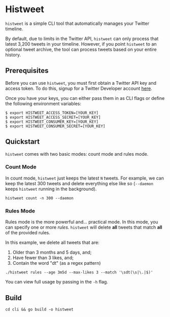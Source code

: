 # Histweet

`histweet` is a simple CLI tool that automatically manages your Twitter timeline.

By default, due to limits in the Twitter API, `histweet` can only process that latest 3,200 tweets in your timeline. However, if you point `histweet` to an optional tweet archive, the tool can process tweets based on your entire history.

## Prerequisites

Before you can use `histweet`, you must first obtain a Twitter API key and access token. To do this, signup for a Twitter Developer account [here](https://developer.twitter.com/en/apply-for-access).

Once you have your keys, you can either pass them in as CLI flags or define the following environment variables:

```
$ export HISTWEET_ACCESS_TOKEN=[YOUR_KEY]
$ export HISTWEET_ACCESS_SECRET=[YOUR_KEY]
$ export HISTWEET_CONSUMER_KEY=[YOUR_KEY]
$ export HISTWEET_CONSUMER_SECRET=[YOUR_KEY]
```

## Quickstart

`histweet` comes with two basic modes: count mode and rules mode.

### Count Mode

In count mode, `histweet` just keeps the latest `N` tweets.  For example, we can keep the latest 300 tweets and delete everything else like so (`--daemon` keeps `histweet` running in the background).

```
histweet count -n 300 --daemon
```

### Rules Mode

Rules mode is the more powerful and... practical mode.  In this mode, you can specify one or more *rules*. `histweet` will delete **all** tweets that match **all** of the provided rules.

In this example, we delete all tweets that are:

1. Older than 3 months and 5 days, and;
2. Have fewer than 3 likes, and;
3. Contain the word "dt" (as a regex pattern)

```
./histweet rules --age 3m5d --max-likes 3 --match '\sdt(\s|\.|$)'
```

You can view full usage by passing in the `-h` flag.

## Build

`cd cli && go build -o histweet`
